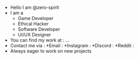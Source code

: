 - Hello I am @zero-spirit
- I am a
  * Game Developer
  * Ethical Hacker
  * Software Developer
  * UI/UX Designer
- You can find my work at : ...
- Contact me via :
 *Email : 
 *Instagram :
 *Discord : 
 *Reddit : 
- Always eager to work on new projects

<!--
**zero-spirit/zero-spirit** is a ✨ _special_ ✨ repository because its `README.md` (this file) appears on your GitHub profile.

Here are some ideas to get you started:

- 🔭 I’m currently working on ...
- 🌱 I’m currently learning ...
- 👯 I’m looking to collaborate on ...
- 🤔 I’m looking for help with ...
- 💬 Ask me about ...
- 📫 How to reach me: ...
- 😄 Pronouns: ...
- ⚡ Fun fact: ...
-->
